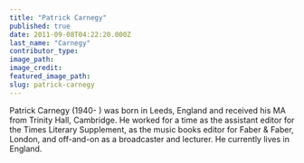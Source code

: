 ```yaml
---
title: "Patrick Carnegy"
published: true
date: 2011-09-08T04:22:20.000Z
last_name: "Carnegy"
contributor_type:
image_path:
image_credit:
featured_image_path:
slug: patrick-carnegy
---
```


Patrick Carnegy (1940- ) was born in Leeds, England and received his MA from Trinity Hall, Cambridge. He worked for a time as the assistant editor for the Times Literary Supplement, as the music books editor for Faber & Faber, London, and off-and-on as a broadcaster and lecturer. He currently lives in England.

